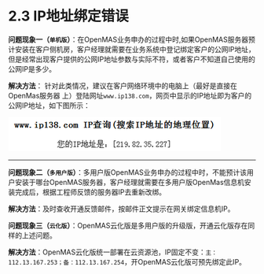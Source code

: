# 2.3 IP地址绑定错误
	
**问题现象一（`单机版`）**：在OpenMAS业务申办的过程中时,如果OpenMAS服务器预计安装在客户侧机房，客户经理就需要在业务系统中登记绑定客户的公网IP地址，但是经常出现客户提供的公网IP地址参数与实际不符，或者客户不知道自己使用的公网IP是多少。    

**解决方法**： 针对此类情况，建议在客户网络环境中的电脑上（最好是直接在OpenMas服务器 上）登陆网址`www.ip138.com`，网页中显示的IP地址即为客户的公网IP地址，如下图所示：    
  
<img src="../images/ip138.png" alt="图片被外星人掠走了┌(。Д。)┐" title="如何查询本机IP">
 
--------------------------
**问题现象二（`多用户版`）**：多用户版OpenMAS业务申办的过程中时，不能预计该用户安装于哪台OpenMAS服务器，客户经理就需要在多用户版OpenMas信息机安装完成后，根据工程师反馈的服务器IP去重新改绑。  

**解决方法**：及时查收开通反馈邮件，按邮件正文提示在网关绑定信息机IP。    

**问题现象三（`云化版`）**：OpenMAS云化版是多用户版的升级版，开通云化版存在同样的上述问题。  

**解决方法**：OpenMAS云化版统一部署在云资源池，IP固定不变：`主：112.13.167.253；备：112.13.167.254`，开OpenMAS云化版可预先绑定此IP。    




